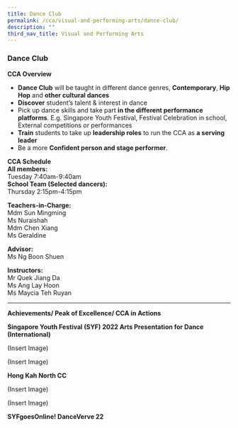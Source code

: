 ```yaml
---
title: Dance Club
permalink: /cca/visual-and-performing-arts/dance-club/
description: ""
third_nav_title: Visual and Performing Arts
---
```

### Dance Club

**CCA Overview**

* **Dance Club** will be taught in different dance genres, **Contemporary**, **Hip Hop** and **other cultural dances** 
* **Discover** student’s talent & interest in dance 
* Pick up dance skills and take part **in the different performance platforms**. E.g. Singapore Youth Festival, Festival Celebration in school, External competitions or performances
* **Train** students to take up **leadership roles** to run the CCA as **a serving leader**
* Be a more **Confident person and stage performer**.


**CCA Schedule**<br>
**All members:**<br> Tuesday 7:40am-9:40am<br>
**School Team (Selected dancers):**<br> Thursday 2:15pm-4:15pm


**Teachers-in-Charge:**<br>
Mdm Sun Mingming<br>
Ms Nuraishah<br>
Mdm Chen Xiang<br>
Ms Geraldine

**Advisor:**<br>
Ms Ng Boon Shuen

**Instructors:**<br>
Mr Quek Jiang Da<br>
Ms Ang Lay Hoon<br>
Ms Maycia Teh Ruyan


_______________________________________________________________

**Achievements/ Peak of Excellence/ CCA in Actions**

**Singapore Youth Festival (SYF) 2022 Arts Presentation for Dance (International)**

(Insert Image)

(Insert Image)


**Hong Kah North CC**

(Insert Image)

(Insert Image)


**SYFgoesOnline! DanceVerve 22**